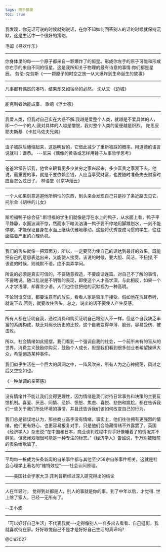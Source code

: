 ```yaml
---
tags: 随手摘录
toc: true
---
```



我发现，你无话可说的时候就别说话，在你不知如何回答别人的话的时候就保持沉默，这是生活中一个很好的策略。

毛姆《寻欢作乐》

-------------
你身体里的每一一个原子都来自一颗爆炸了的恒星。形成你左手的原子可能和形成你右手的来自不同的恒星。这是我所知关于物理的最有诗意的事情:你们都是星辰。
劳伦-克劳斯《一一颗原子的时空之旅一从大爆炸到生命诞生的故事》

----
凡事都有偶然的凑巧，结果却又如宿命的必然。
沈从文 《边城》

---
能克制者始能成事。
歌德《浮士德》

----
我爱人类，但我对自己实在大惑不解:我越是爱整个人类，就越是不爱具体的人，即一个一个的人;我对具体的人越是憎恨，我对整个人类的爱便越是炽烈。
陀思妥耶夫斯基 《卡拉马佐夫兄弟》

----
虫子被踩后蜷缩起来，这是明智的，它借此减少了重新被踩的概率。用道德的语言说就叫：谦恭。
---尼采《偶像的黄昏或怎样用锤子从事哲学思考》

----
爸爸常常告诉我，他曾亲眼看见多少贫穷之家兴起来，多少富贵之家衰下去。他说，最重要的事，就是不要依赖金钱，人应当享受财富，也要随时准备失去财富时应当怎么过日子。
林语堂《《京华烟云》

------
一个人如果刻意逃避他所惧怕的东西，到头来会发现自己只是抄了条近路去见它。
托尔金《胡林的儿女》

------
斯坦福鸭子综合征”:斯坦福的学生们就像是浮在水上的鸭子，从水面上看，鸭子平平静静，水面波澜不惊，然而水下暗流汹涌一鸭子要不停地用脚蹼划水，一刻不能停歇，才能保证自身在水面上继续优雅地移动。这些将优秀变成习惯的学生，往往面临着严重的心理危机。

------
我们的舌头就像一把双面刃，所以，一定要努力使自己的话达到最好的效果，既能把自己的意思表达出来，又能使人接受。该说的时候，要大胆、简洁，不扭捏;不该说的时候，则缄默不语，绝不卖弄学问。

所说的必须是真实可信的，不要随意捏造，不要废话连篇。对自己不了解的事情，不要瞎说。随口乱说是不明智的表现，即使这个人才高学深。与此相反，如果一个人才学浅薄，却寡言少语，人们也往往把他的沉默视为一种高明。

不论同谁交谈，都要注意有的放矢，看看人家是否乐于接受。假如他在洗耳恭听，就说下去;否则，就要收住舌头。总之，说出的话不要使人产生反感。

-----------
所有人都在证明自我，通过消费和购买证明自己跟别人不一样，但这个自我缺乏丰富的系统构成，缺乏对绵长历史的比较，这个自我变得单薄、脆弱，容易受伤、被击败。

所以，社会情绪如此摇摆，我们看到一个强调自我的社会，一个前所未有的盲从的世界。消费主义鼓励你购买，鼓励个人成长，但是我们看到很多创业者希望操纵大众，希望创造某种事件。

我们似乎生活在一个巨大的风洞之中，一阵风吹来，所有人为之心神摇荡，风过之后又空空如也。

《一种单调的亲密感》

----
没有情绪并不能让我们变得更理性，因为情绪是我们对待日常事务和决策的主要反馈机制。喜爱、厌恶、同情、忌妒、愤怒、焦虑、喜悦、悲伤和尴尬，都在告诉我们一些关于我们所处环境的事情，并且还告诉我们该如何改变自己的行为。

我们总是错误地认为，那些商业高手没有情绪，事实上，他们往往拥有更强烈的情绪，他们更有野心，也更容易报复对手，只是他们会隐藏情绪不外露罢了。英国《经济学人》杂志说:“在中国和日本，商业谈判过程中对手好像睡着了的情况并不鲜见，但微闭双眼很可能是一种专注的标志。”《经济学人》告诚说，千万别被眼前的表象给欺骗了。

----------
平均每一桩成为头条新闻的自杀事件都与其他至少58宗自杀事件相关。这就是社会心理学上著名的“维特效应”——社会认同原理。

——美国社会学家大卫·菲利普斯经过深入研究得出的结论

-------


人在年轻时， 觉得到处都是人，别人的事就是你的事。到了中年以后，才觉得. 世上除了家人，已经一无所有了。

--王小波

--------


「可以好好自己生活」不代表我就一-定得像别人一样多出去看看、自己逛街，我就喜欢待在家。好好取悦自己不是才是好好自己生活的真谛吗?

@Chi2027

----------

